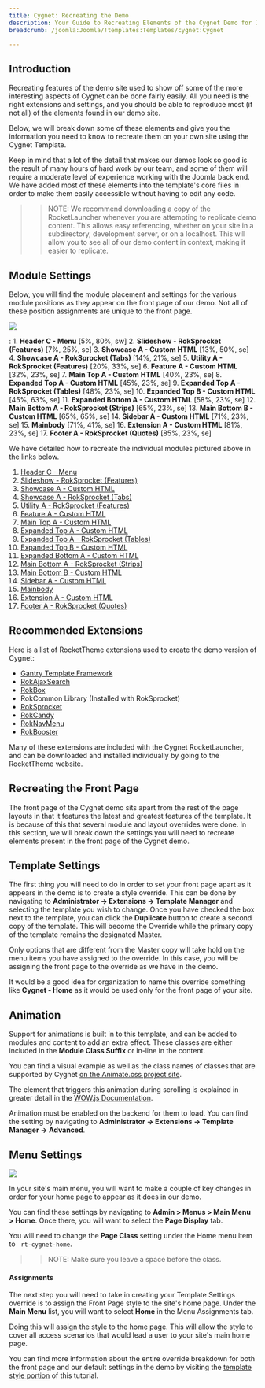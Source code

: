 ```yaml
---
title: Cygnet: Recreating the Demo
description: Your Guide to Recreating Elements of the Cygnet Demo for Joomla
breadcrumb: /joomla:Joomla/!templates:Templates/cygnet:Cygnet

---
```


Introduction
-----

Recreating features of the demo site used to show off some of the more interesting aspects of Cygnet can be done fairly easily. All you need is the right extensions and settings, and you should be able to reproduce most (if not all) of the elements found in our demo site.

Below, we will break down some of these elements and give you the information you need to know to recreate them on your own site using the Cygnet Template.

Keep in mind that a lot of the detail that makes our demos look so good is the result of many hours of hard work by our team, and some of them will require a moderate level of experience working with the Joomla back end. We have added most of these elements into the template's core files in order to make them easily accessible without having to edit any code.

>> NOTE: We recommend downloading a copy of the RocketLauncher whenever you are attempting to replicate demo content. This allows easy referencing, whether on your site in a subdirectory, development server, or on a localhost. This will allow you to see all of our demo content in context, making it easier to replicate.

Module Settings
-----

Below, you will find the module placement and settings for the various module positions as they appear on the front page of our demo. Not all of these position assignments are unique to the front page.

![](assets/cygnet2.jpeg)

:   1. **Header C - Menu** [5%, 80%, sw]
    2. **Slideshow - RokSprocket (Features)** [7%, 25%, se]
    3. **Showcase A - Custom HTML** [13%, 50%, se]
    4. **Showcase A - RokSprocket (Tabs)** [14%, 21%, se]
    5. **Utility A - RokSprocket (Features)** [20%, 33%, se]
    6. **Feature A - Custom HTML** [32%, 23%, se]
    7. **Main Top A - Custom HTML** [40%, 23%, se]
    8. **Expanded Top A - Custom HTML** [45%, 23%, se]
    9. **Expanded Top A - RokSprocket (Tables)** [48%, 23%, se]
    10. **Expanded Top B - Custom HTML** [45%, 63%, se]
    11. **Expanded Bottom A - Custom HTML** [58%, 23%, se]
    12. **Main Bottom A - RokSprocket (Strips)** [65%, 23%, se]
    13. **Main Bottom B - Custom HTML** [65%, 65%, se]
    14. **Sidebar A - Custom HTML** [71%, 23%, se]
    15. **Mainbody** [71%, 41%, se]
    16. **Extension A - Custom HTML** [81%, 23%, se]
    17. **Footer A - RokSprocket (Quotes)** [85%, 23%, se]

We have detailed how to recreate the individual modules pictured above in the links below.

1. [Header C - Menu](demo_module_1.md)
2. [Slideshow - RokSprocket (Features)](demo_module_2.md)
3. [Showcase A - Custom HTML](demo_module_3.md)
4. [Showcase A - RokSprocket (Tabs)](demo_module_4.md)
5. [Utility A - RokSprocket (Features)](demo_module_5.md)
6. [Feature A - Custom HTML](demo_module_6.md)
7. [Main Top A - Custom HTML](demo_module_7.md)
8. [Expanded Top A - Custom HTML](demo_module_8.md)
9. [Expanded Top A - RokSprocket (Tables)](demo_module_9.md)
10. [Expanded Top B - Custom HTML](demo_module_10.md)
11. [Expanded Bottom A - Custom HTML](demo_module_11.md)
12. [Main Bottom A - RokSprocket (Strips)](demo_module_12.md)
13. [Main Bottom B - Custom HTML](demo_module_13.md)
14. [Sidebar A - Custom HTML](demo_module_14.md)
15. [Mainbody](demo_module_15.md)
16. [Extension A - Custom HTML](demo_module_16.md)
17. [Footer A - RokSprocket (Quotes)](demo_module_17.md)

Recommended Extensions
-----

Here is a list of RocketTheme extensions used to create the demo version of Cygnet:

* [Gantry Template Framework](http://gantry-framework.org/download)
* [RokAjaxSearch](http://www.rockettheme.com/joomla/extensions/rokajaxsearch)
* [RokBox](http://www.rockettheme.com/joomla/extensions/rokbox)
* RokCommon Library (Installed with RokSprocket)
* [RokSprocket](http://www.rockettheme.com/joomla/extensions/roksprocket)
* [RokCandy](http://www.rockettheme.com/joomla/extensions/rokcandy)
* [RokNavMenu](http://www.rockettheme.com/joomla/extensions/roknavmenu)
* [RokBooster](http://www.rockettheme.com/joomla/extensions/rokbooster)

Many of these extensions are included with the Cygnet RocketLauncher, and can be downloaded and installed individually by going to the RocketTheme website.

Recreating the Front Page
-----

The front page of the Cygnet demo sits apart from the rest of the page layouts in that it features the latest and greatest features of the template. It is because of this that several module and layout overrides were done. In this section, we will break down the settings you will need to recreate elements present in the front page of the Cygnet demo.

Template Settings
-----

The first thing you will need to do in order to set your front page apart as it appears in the demo is to create a style override. This can be done by navigating to **Administrator -> Extensions -> Template Manager** and selecting the template you wish to change.  Once you have checked the box next to the template, you can click the **Duplicate** button to create a second copy of the template. This will become the Override while the primary copy of the template remains the designated Master.

Only options that are different from the Master copy will take hold on the menu items you have assigned to the override. In this case, you will be assigning the front page to the override as we have in the demo.

It would be a good idea for organization to name this override something like **Cygnet - Home** as it would be used only for the front page of your site.

Animation
-----

Support for animations is built in to this template, and can be added to modules and content to add an extra effect. These classes are either included in the **Module Class Suffix** or in-line in the content.

You can find a visual example as well as the class names of classes that are supported by Cygnet [on the Animate.css project site](http://daneden.github.io/animate.css/).

The element that triggers this animation during scrolling is explained in greater detail in the [WOW.js Documentation](http://mynameismatthieu.com/WOW/docs.html).

Animation must be enabled on the backend for them to load. You can find the setting by navigating to **Administrator -> Extensions -> Template Manager -> Advanced**.

Menu Settings
-----

![](assets/menu_1.jpeg)

In your site's main menu, you will want to make a couple of key changes in order for your home page to appear as it does in our demo.

You can find these settings by navigating to **Admin > Menus > Main Menu > Home**. Once there, you will want to select the **Page Display** tab.

You will need to change the **Page Class** setting under the Home menu item to ` rt-cygnet-home`.

>> NOTE: Make sure you leave a space before the class.

#### Assignments

The next step you will need to take in creating your Template Settings override is to assign the Front Page style to the site's home page. Under the **Main Menu** list, you will want to select **Home** in the Menu Assignments tab.

Doing this will assign the style to the home page. This will allow the style to cover all access scenarios that would lead a user to your site's main home page.

You can find more information about the entire override breakdown for both the front page and our default settings in the demo by visiting the [template style portion](demo_override.md) of this tutorial.
